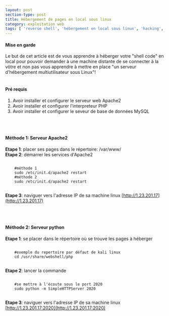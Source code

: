 ```yaml
---
layout: post
section-type: post
title: Hébergement de pages en local sous linux
category: exploitation web
tags: [ 'reverse shell', 'hébergement en local sous linux', 'hacking', 'ctf' ]
---
```



#### Mise en garde
Le but de cet article est de vous apprendre à héberger votre "shell code" en local pour pouvoir demander à une machine distante de 
se connecter à la vôtre et non pas vous apprendre à mettre en place "un serveur d'hébergement multiutilisateur sous Linux"!
<br/><br/>

#### Pré requis 
1. Avoir installer et configurer le serveur web Apache2
2. Avoir installer et configurer l'interpreteur PHP
3. Avoir installer et configurer le seveur de base de données MySQL

<br/><br/>
#### Méthode 1: Serveur Apache2
**Etape 1**: placer ses pages dans le répertoire: /var/www/ <br/>
**Etape 2**: démarrer les services d'Apache2
  <pre><code data-trim class="yaml">
    #méthode 1
    sudo /etc/init.d/apache2 restart  
    #méthode 2
    sudo /etc/init.d/apache2 restart
  </code></pre>
**Etape 3**: naviguer vers l'adresse IP de sa machine linux [http://1.23.201.17](http://1.23.201.17)
  
<br/><br/>
#### Méthode 2: Serveur python
**Etape 1**: se placer dans le répertoire où se trouve les pages à héberger 
<pre><code data-trim class="yaml">
    #exemple du repertoire par défaut de kali linux
    cd /usr/share/webshell/php
  </code></pre>
**Etape 2**: lancer la commande
<pre><code data-trim class="yaml">
    #se mettre à l'écoute sous le port 2020 
    sudo python -m SimpleHTTPServer 2020
  </code></pre>
**Etape 3**: naviguer vers l'adresse IP de sa machine linux [http://1.23.201.17:2020](http://1.23.201.17:2020)
  
